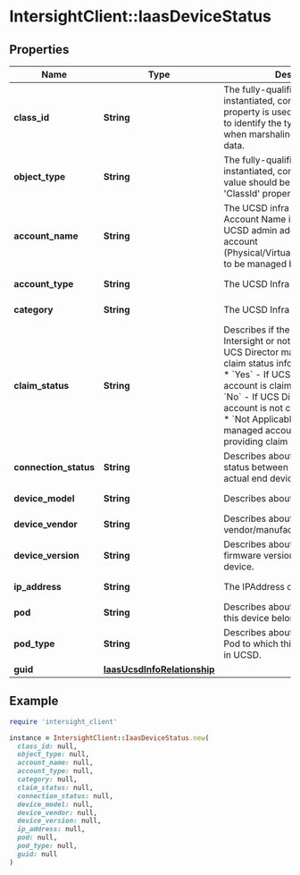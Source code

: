 # IntersightClient::IaasDeviceStatus

## Properties

| Name | Type | Description | Notes |
| ---- | ---- | ----------- | ----- |
| **class_id** | **String** | The fully-qualified name of the instantiated, concrete type. This property is used as a discriminator to identify the type of the payload when marshaling and unmarshaling data. | [default to &#39;iaas.DeviceStatus&#39;] |
| **object_type** | **String** | The fully-qualified name of the instantiated, concrete type. The value should be the same as the &#39;ClassId&#39; property. | [default to &#39;iaas.DeviceStatus&#39;] |
| **account_name** | **String** | The UCSD infra account name. Account Name is created when UCSD admin adds any new infra account (Physical/Virtual/Compute/Network) to be managed by UCSD. | [optional][readonly] |
| **account_type** | **String** | The UCSD Infra Account type. | [optional][readonly] |
| **category** | **String** | The UCSD Infra Account category. | [optional][readonly] |
| **claim_status** | **String** | Describes if the device is claimed in Intersight or not. * &#x60;Unknown&#x60; - If UCS Director managed account claim status information is unknown. * &#x60;Yes&#x60; - If UCS Director managed account is claimed in Intersight. * &#x60;No&#x60; - If UCS Director managed account is not claimed in Intersight. * &#x60;Not Applicable&#x60; - If UCS Director managed account is not capable of providing claim status information. | [optional][readonly][default to &#39;Unknown&#39;] |
| **connection_status** | **String** | Describes about the connection status between the UCSD and the actual end device. | [optional][readonly] |
| **device_model** | **String** | Describes about the device model. | [optional][readonly] |
| **device_vendor** | **String** | Describes about the device vendor/manufacturer of the device. | [optional][readonly] |
| **device_version** | **String** | Describes about the current firmware version running on the device. | [optional][readonly] |
| **ip_address** | **String** | The IPAddress of the device. | [optional][readonly] |
| **pod** | **String** | Describes about the pod to which this device belongs to in UCSD. | [optional][readonly] |
| **pod_type** | **String** | Describes about the podType of Pod to which this device belongs to in UCSD. | [optional][readonly] |
| **guid** | [**IaasUcsdInfoRelationship**](IaasUcsdInfoRelationship.md) |  | [optional] |

## Example

```ruby
require 'intersight_client'

instance = IntersightClient::IaasDeviceStatus.new(
  class_id: null,
  object_type: null,
  account_name: null,
  account_type: null,
  category: null,
  claim_status: null,
  connection_status: null,
  device_model: null,
  device_vendor: null,
  device_version: null,
  ip_address: null,
  pod: null,
  pod_type: null,
  guid: null
)
```

